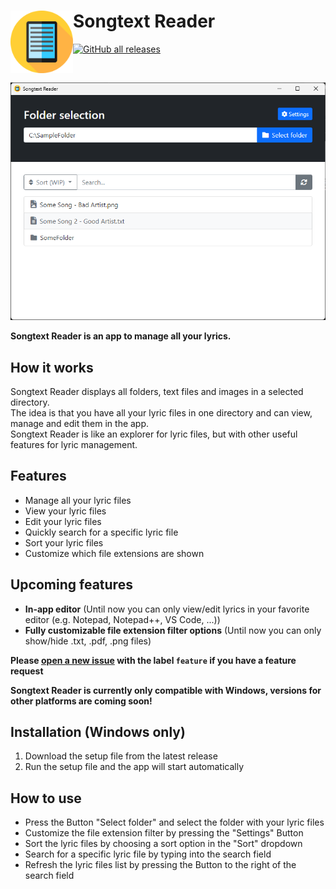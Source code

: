 # <img align="left" src="res/icon.png" width="100" /> Songtext Reader
[![GitHub all releases](https://img.shields.io/github/downloads/TheRedScreen64/songtext-reader/total?style=for-the-badge)](https://github.com/TheRedScreen64/songtext-reader/releases)

<br/>

![screenshot](res/screenshots/main.png)

**Songtext Reader is an app to manage all your lyrics.**

## How it works
Songtext Reader displays all folders, text files and images in a selected directory. <br/>
The idea is that you have all your lyric files in one directory and can view, manage and edit them in the app. <br/>
Songtext Reader is like an explorer for lyric files, but with other useful features for lyric management. <br/>

## Features
 - Manage all your lyric files
 - View your lyric files
 - Edit your lyric files
 - Quickly search for a specific lyric file
 - Sort your lyric files
 - Customize which file extensions are shown
 
## Upcoming features
 - **In-app editor** (Until now you can only view/edit lyrics in your favorite editor (e.g. Notepad, Notepad++, VS Code, ...))
 - **Fully customizable file extension filter options** (Until now you can only show/hide .txt, .pdf, .png files)
 
**Please <a href="https://github.com/TheRedScreen64/songtext-reader/issues/new" target="_blank">open a new issue</a> with the label `feature` if you have a feature request**
 
**Songtext Reader is currently only compatible with Windows, versions for other platforms are coming soon!**

## Installation (Windows only)
 1. Download the setup file from the latest release
 2. Run the setup file and the app will start automatically
 
## How to use
 - Press the Button "Select folder" and select the folder with your lyric files
 - Customize the file extension filter by pressing the "Settings" Button
 - Sort the lyric files by choosing a sort option in the "Sort" dropdown
 - Search for a specific lyric file by typing into the search field
 - Refresh the lyric files list by pressing the Button to the right of the search field
